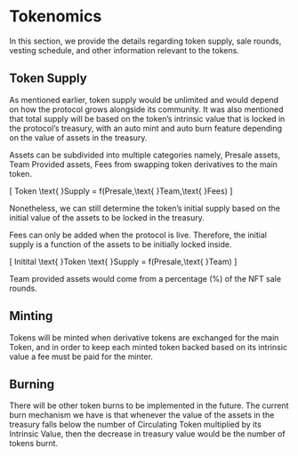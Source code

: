 # Tokenomics

In this section, we provide the details regarding token supply, sale rounds, vesting schedule, and other information relevant to the tokens.

## Token Supply

As mentioned earlier, token supply would be unlimited and would depend on how the protocol grows alongside its community. It was also mentioned that total supply will be based on the token’s intrinsic value that is locked in the protocol’s treasury, with an auto mint and auto burn feature depending on the value of assets in the treasury.

Assets can be subdivided into multiple categories namely, Presale assets, Team Provided assets, Fees from swapping token derivatives to the main token.

\[
Token \text{ }Supply = f(Presale,\text{ }Team,\text{ }Fees)
\]

Nonetheless, we can still determine the token’s initial supply based on the initial value of the assets to be locked in the treasury.

Fees can only be added when the protocol is live. Therefore, the initial supply is a function of the assets to be initially locked inside.

\[
Initital \text{ }Token \text{ }Supply = f(Presale,\text{ }Team)
\]

Team provided assets would come from a percentage (%) of the NFT sale rounds.

## Minting

Tokens will be minted when derivative tokens are exchanged for the main Token, and in order to keep each minted token backed based on its intrinsic value a fee must be paid for the minter.

## Burning

There will be other token burns to be implemented in the future. The current burn mechanism we have is that whenever the value of the assets in the treasury falls below the number of Circulating Token multiplied by its Intrinsic Value, then the decrease in treasury value would be the number of tokens burnt.
